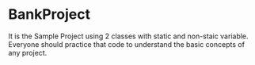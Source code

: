 # BankProject 

It is the Sample Project using 2 classes with static and non-staic variable.
Everyone should practice that code to understand the basic concepts of any project.
